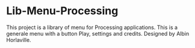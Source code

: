 # Lib-Menu-Processing
This project is a library of menu for Processing applications. This is a generale menu with a button Play, settings and credits.
Designed by Albin Horlaville.
